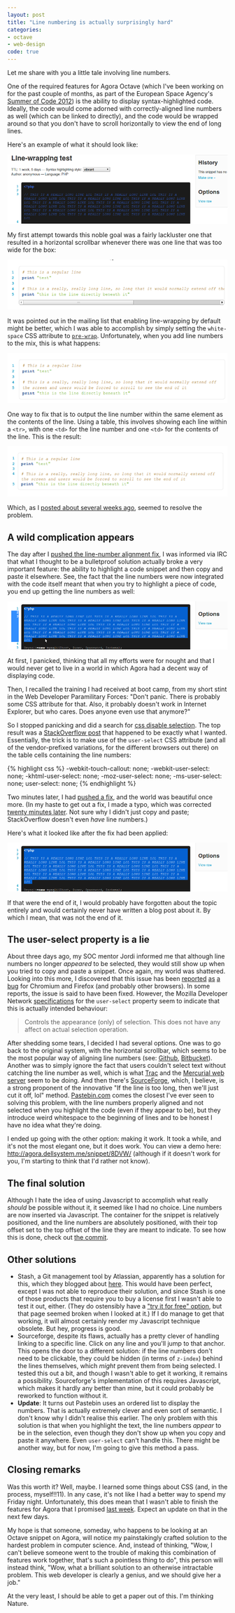 ```yaml
---
layout: post
title: "Line numbering is actually surprisingly hard"
categories:
- octave
- web-design
code: true
---
```


Let me share with you a little tale involving line numbers.

One of the required features for Agora Octave (which I've been working on for the past couple of months, as part of the European Space Agency's [Summer of Code 2012](/posts/socis-2012-with-octave/)) is the ability to display syntax-highlighted code. Ideally, the code would come adorned with correctly-aligned line numbers as well (which can be linked to directly), and the code would be wrapped around so that you don't have to scroll horizontally to view the end of long lines.

Here's an example of what it should look like:

![Yay line numbers](/img/posts/line-numbering/line-numbering.png)

My first attempt towards this noble goal was a fairly lackluster one that resulted in a horizontal scrollbar whenever there was one line that was too wide for the box:

![Horizontal scrollbar](/img/posts/line-numbering/line-number-alignment-1.png)

It was pointed out in the mailing list that enabling line-wrapping by default might be better, which I was able to accomplish by simply setting the `white-space` CSS attribute to [`pre-wrap`](http://www.quirksmode.org/css/whitespace.html). Unfortunately, when you add line numbers to the mix, this is what happens:

![Uhoh, line numbers](/img/posts/line-numbering/line-number-alignment-3.png)

One way to fix that is to output the line number within the same element as the contents of the line. Using a table, this involves showing each line within a `<tr>`, with one `<td>` for the line number and one `<td>` for the contents of the line. This is the result:

![Everything is perfect! Or so I thought](/img/posts/line-numbering/line-number-alignment-4.png)

Which, as I [posted about several weeks ago](http://dellsystem.me/posts/agora-octave-update-5-1/), seemed to resolve the problem.

## A wild complication appears

The day after I [pushed the line-number alignment fix](http://inversethought.com/hg/agora-dellsystem/rev/7d753658dc0e), I was informed via IRC that what I thought to be a bulletproof solution actually broke a very important feature: the ability to highlight a code snippet and then copy and paste it elsewhere. See, the fact that the line numbers were now integrated with the code itself meant that when you try to highlight a piece of code, you end up getting the line numbers as well:

![This is not what was meant by syntax highlighting](/img/posts/line-numbering/line-number-highlighting.png "Seeing this made me nauseous")

At first, I panicked, thinking that all my efforts were for nought and that I would never get to live in a world in which Agora had a decent way of displaying code.

Then, I recalled the training I had received at boot camp, from my short stint in the Web Developer Paramilitary Forces: "Don't panic. There is probably some CSS attribute for that. Also, it probably doesn't work in Internet Explorer, but who cares. Does anyone even use that anymore?"

So I stopped panicking and did a search for [css disable selection](https://www.google.ca/search?q=css+disable+selection). The top result was a [StackOverflow post](http://stackoverflow.com/a/4407335) that happened to be exactly what I wanted. Essentially, the trick is to make use of the `user-select` CSS attribute (and all of the vendor-prefixed variations, for the different browsers out there) on the table cells containing the line numbers:

{% highlight css %}
-webkit-touch-callout: none;
-webkit-user-select: none;
-khtml-user-select: none;
-moz-user-select: none;
-ms-user-select: none;
user-select: none;
{% endhighlight %}

Two minutes later, I had [pushed a fix](http://inversethought.com/hg/agora-dellsystem/rev/5f5f838c1e32), and the world was beautiful once more. (In my haste to get out a fix, I made a typo, which was corrected [twenty minutes later](http://inversethought.com/hg/agora-dellsystem/rev/4d5f23285bc2). Not sure why I didn't just copy and paste; StackOverflow doesn't even _have_ line numbers.)

Here's what it looked like after the fix had been applied:

![Proudest moment of my life](/img/posts/line-numbering/line-number-user-select.png "My greatest accomplishment")

If that were the end of it, I would probably have forgotten about the topic entirely and would certainly never have written a blog post about it. By which I mean, that was not the end of it.

## The user-select property is a lie

About three days ago, my SOC mentor Jordi informed me that although line numbers no longer _appeared_ to be selected, they would still show up when you tried to copy and paste a snippet. Once again, my world was shattered. Looking into this more, I discovered that this issue has been [reported](http://code.google.com/p/chromium/issues/detail?id=147490) [as](http://code.google.com/p/chromium/issues/detail?id=70891) [a](https://lists.webkit.org/pipermail/webkit-unassigned/2012-March/417486.html) [bug](https://bugzilla.mozilla.org/show_bug.cgi?id=166235) for Chromium and Firefox (and probably other browsers). In some reports, the issue is said to have been fixed. However, the Mozilla Developer Network [specifications](https://developer.mozilla.org/en-US/docs/CSS/user-select) for the `user-select` property seem to indicate that this is actually intended behaviour:

> Controls the appearance (only) of selection.  This does not have any affect on actual selection operation.

After shedding some tears, I decided I had several options. One was to go back to the original system, with the horizontal scrollbar, which seems to be the most popular way of aligning line numbers (see: [Github](https://gist.github.com/4cfae474ac8a9453a444), [Bitbucket](https://bitbucket.org/snej/murky/src/f7e17ba25f79/Source/unicode/utf_old.h#cl-283)). Another was to simply ignore the fact that users couldn't select text without catching the line number as well, which is what [Trac](http://trac.edgewall.org/demo-1.0/browser/trac.git/ChangeLog?rev=910219766ce6fd0b218a03be76de81afd7a0348b#L1) and the [Mercurial web server](http://inversethought.com/hg/agora-dellsystem/file/d6f65888e0f3/LICENSE) seem to be doing. And then there's [SourceForge](http://sourceforge.net/p/octave/code/11161/tree/trunk/octave-forge/main/comm/src/galois-def.cc#l3 "Try viewing the rest of that line! Oh wait, you can't."), which, I believe, is a strong proponent of the innovative "If the line is too long, then we'll just cut it off, lol" method. [Pastebin.com](http://pastebin.com/CG1PsKhZ) comes the closest I've ever seen to solving this problem, with the line numbers properly aligned and not selected when you highlight the code (even if they appear to be), but they introduce weird whitespace to the beginning of lines and to be honest I have no idea what they're doing.

I ended up going with the other option: making it work. It took a while, and it's not the most elegant one, but it does work. You can view a demo here: <http://agora.dellsystem.me/snippet/8DVW/> (although if it doesn't work for you, I'm starting to think that I'd rather not know).

## The final solution

Although I hate the idea of using Javascript to accomplish what really _should_ be possible without it, it seemed like I had no choice. Line numbers are now inserted via Javascript. The container for the snippet is relatively positioned, and the line numbers are absolutely positioned, with their top offset set to the top offset of the line they are meant to indicate. To see how this is done, check out [the commit](http://inversethought.com/hg/agora-dellsystem/rev/00c71a6192de).

## Other solutions

* Stash, a Git management tool by Atlassian, apparently has a solution for this, which they blogged about [here](http://blogs.atlassian.com/2012/09/stashs-pseudo-line-numbers/). This would have been perfect, except I was not able to reproduce their solution, and since Stash is one of those products that require you to buy a license first I wasn't able to test it out, either. (They do ostensibly have a ["try it for free" option](http://www.atlassian.com/software/stash/download), but that page seemed broken when I looked at it.) If I do manage to get that working, it will almost certainly render my Javascript technique obsolete. But hey, progress is good.
* Sourceforge, despite its flaws, actually has a pretty clever of handling linking to a specific line. Click on any line and you'll jump to that anchor. This opens the door to a different solution: if the line numbers don't need to be clickable, they could be hidden (in terms of `z-index`) behind the lines themselves, which _might_ prevent them from being selected. I tested this out a bit, and though I wasn't able to get it working, it remains a possibility. Sourceforge's implementation of this requires Javascript, which makes it hardly any better than mine, but it could probably be reworked to function without it.
* **Update**: It turns out Pastebin uses an ordered list to display the numbers. That is actually extremely clever and even sort of semantic. I don't know why I didn't realise this earlier. The only problem with this solution is that when you highlight the text, the line numbers _appear_ to be in the selection, even though they don't show up when you copy and paste it anywhere. Even `user-select` can't handle this. There might be another way, but for now, I'm going to give this method a pass.

## Closing remarks

Was this worth it? Well, maybe. I learned some things about CSS (and, in the process, myself!!11). In any case, it's not like I had a better way to spend my Friday night. Unfortunately, this does mean that I wasn't able to finish the features for Agora that I promised [last week](/posts/agora-octave-update-7/). Expect an update on that in the next few days.

My hope is that someone, someday, who happens to be looking at an Octave snippet on Agora, will notice my painstakingly crafted solution to the hardest problem in computer science. And, instead of thinking, "Wow, I can't believe someone went to the trouble of making this combination of features work together, that's such a pointless thing to do", this person will instead think, "Wow, what a brilliant solution to an otherwise intractable problem. This web developer is clearly a genius, and we should give her a job."

At the very least, I should be able to get a paper out of this. I'm thinking Nature.
